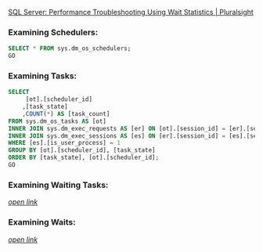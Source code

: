 [SQL Server: Performance Troubleshooting Using Wait Statistics | Pluralsight](https://www.pluralsight.com/courses/sqlserver-waits)

### Examining Schedulers:
```sql
SELECT * FROM sys.dm_os_schedulers;
GO
```

### Examining Tasks:
```sql
SELECT
	 [ot].[scheduler_id]
	,[task_state]
	,COUNT(*) AS [task_count]
FROM sys.dm_os_tasks AS [ot]
INNER JOIN sys.dm_exec_requests AS [er] ON [ot].[session_id] = [er].[session_id]
INNER JOIN sys.dm_exec_sessions AS [es] ON [er].[session_id] = [es].[session_id]
WHERE [es].[is_user_process] = 1
GROUP BY [ot].[scheduler_id], [task_state]
ORDER BY [task_state], [ot].[scheduler_id];
GO
```

### Examining Waiting Tasks:
[*open link*](ExaminingWaitingTasks.sql)

### Examining Waits:
[*open link*](ExaminingWaits.sql)
